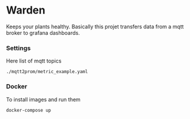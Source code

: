 # Warden

Keeps your plants healthy. Basically this projet transfers data from a mqtt broker to grafana dashboards.

### Settings

Here list of mqtt topics
```
./mqtt2prom/metric_example.yaml
```
### Docker

To install images and run them

```sh
docker-compose up
```
